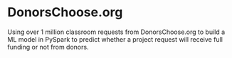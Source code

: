 # DonorsChoose.org
Using over 1 million classroom requests from DonorsChoose.org to build a ML model in PySpark to predict whether a project request will receive full funding or not from donors. 
